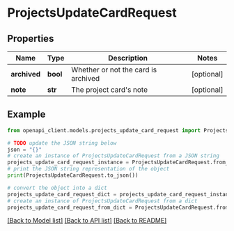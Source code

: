 # ProjectsUpdateCardRequest


## Properties

Name | Type | Description | Notes
------------ | ------------- | ------------- | -------------
**archived** | **bool** | Whether or not the card is archived | [optional] 
**note** | **str** | The project card&#39;s note | [optional] 

## Example

```python
from openapi_client.models.projects_update_card_request import ProjectsUpdateCardRequest

# TODO update the JSON string below
json = "{}"
# create an instance of ProjectsUpdateCardRequest from a JSON string
projects_update_card_request_instance = ProjectsUpdateCardRequest.from_json(json)
# print the JSON string representation of the object
print(ProjectsUpdateCardRequest.to_json())

# convert the object into a dict
projects_update_card_request_dict = projects_update_card_request_instance.to_dict()
# create an instance of ProjectsUpdateCardRequest from a dict
projects_update_card_request_from_dict = ProjectsUpdateCardRequest.from_dict(projects_update_card_request_dict)
```
[[Back to Model list]](../README.md#documentation-for-models) [[Back to API list]](../README.md#documentation-for-api-endpoints) [[Back to README]](../README.md)


